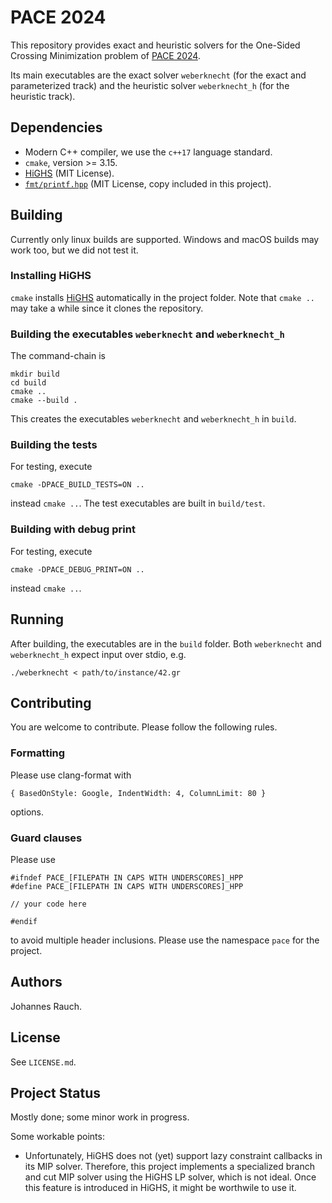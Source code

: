 # PACE 2024
This repository provides exact and heuristic solvers for the One-Sided Crossing Minimization problem of [PACE 2024](https://pacechallenge.org/2024/).

Its main executables are the exact solver `weberknecht` (for the exact and parameterized track) and the heuristic solver `weberknecht_h` (for the heuristic track).

## Dependencies
- Modern C++ compiler, we use the `c++17` language standard.
- `cmake`, version >= 3.15.
- [HiGHS](https://github.com/ERGO-Code/HiGHS) (MIT License).
- [`fmt/printf.hpp`](https://github.com/afborchert/fmt/blob/master/printf.hpp) (MIT License, copy included in this project).

## Building
Currently only linux builds are supported.
Windows and macOS builds may work too, but we did not test it.

### Installing HiGHS
`cmake` installs [HiGHS](https://github.com/ERGO-Code/HiGHS) automatically in the project folder.
Note that `cmake ..` may take a while since it clones the repository.

### Building the executables `weberknecht` and `weberknecht_h`
The command-chain is
```
mkdir build
cd build
cmake ..
cmake --build .
```
This creates the executables `weberknecht` and `weberknecht_h` in `build`.

### Building the tests

For testing, execute
```
cmake -DPACE_BUILD_TESTS=ON ..
```
instead `cmake ..`.
The test executables are built in `build/test`.

### Building with debug print

For testing, execute
```
cmake -DPACE_DEBUG_PRINT=ON ..
```
instead `cmake ..`.

## Running

After building, the executables are in the `build` folder.
Both `weberknecht` and `weberknecht_h` expect input over stdio, e.g.
```
./weberknecht < path/to/instance/42.gr
```

## Contributing
You are welcome to contribute.
Please follow the following rules.

### Formatting
Please use clang-format with
```
{ BasedOnStyle: Google, IndentWidth: 4, ColumnLimit: 80 }
```
options.

### Guard clauses
Please use 
```
#ifndef PACE_[FILEPATH IN CAPS WITH UNDERSCORES]_HPP
#define PACE_[FILEPATH IN CAPS WITH UNDERSCORES]_HPP

// your code here

#endif
```
to avoid multiple header inclusions.
Please use the namespace `pace` for the project.

## Authors
Johannes Rauch.

## License
See `LICENSE.md`.

## Project Status
Mostly done; some minor work in progress.

Some workable points:
- Unfortunately, HiGHS does not (yet) support lazy constraint callbacks in its MIP solver.
Therefore, this project implements a specialized branch and cut MIP solver using the HiGHS LP solver, which is not ideal.
Once this feature is introduced in HiGHS, it might be worthwile to use it.
